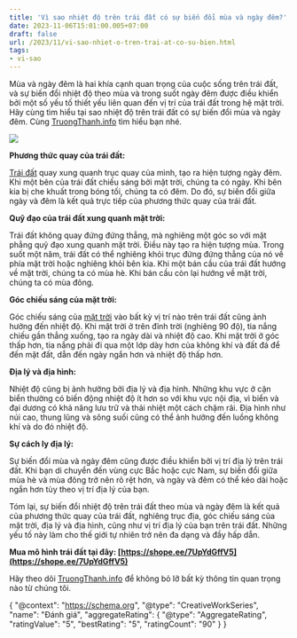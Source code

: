 ```yaml
---
title: 'Vì sao nhiệt độ trên trái đất có sự biến đổi mùa và ngày đêm?'
date: 2023-11-06T15:01:00.005+07:00
draft: false
url: /2023/11/vi-sao-nhiet-o-tren-trai-at-co-su-bien.html
tags: 
- vi-sao
---
```


Mùa và ngày đêm là hai khía cạnh quan trọng của cuộc sống trên trái đất, và sự biến đổi nhiệt độ theo mùa và trong suốt ngày đêm được điều khiển bởi một số yếu tố thiết yếu liên quan đến vị trí của trái đất trong hệ mặt trời. Hãy cùng tìm hiểu tại sao nhiệt độ trên trái đất có sự biến đổi mùa và ngày đêm. Cùng [TruongThanh.info](http://www.truongthanh.info) tìm hiểu bạn nhé.

  

[![](https://blogger.googleusercontent.com/img/b/R29vZ2xl/AVvXsEgco4BhyphenhyphenbkMTsRa2PuYyDn8kWpTf8BCWIri1g8ereGygsYrIYgfoRdKyImm4GbhwUftpjS_EZJtGHT0UKLxGuJqvYQ2ljTxwrZy8QxG6fR1naowsT6UKgjx1ZmErgAKkyMaSAnX6SEARUufTe2A0bMQzudsq9tFmUMf1Nig6g8FS7KdPX45wQs6XmJegJ1N/w400-h251/nhiet-do-trai-dat.jpg)](https://blogger.googleusercontent.com/img/b/R29vZ2xl/AVvXsEgco4BhyphenhyphenbkMTsRa2PuYyDn8kWpTf8BCWIri1g8ereGygsYrIYgfoRdKyImm4GbhwUftpjS_EZJtGHT0UKLxGuJqvYQ2ljTxwrZy8QxG6fR1naowsT6UKgjx1ZmErgAKkyMaSAnX6SEARUufTe2A0bMQzudsq9tFmUMf1Nig6g8FS7KdPX45wQs6XmJegJ1N/s792/nhiet-do-trai-dat.jpg)

  

  

**Phương thức quay của trái đất:**

[Trái đất](https://www.truongthanh.info/2023/11/vi-sao-trai-at-tron-bi-cua-hinh-dang.html) quay xung quanh trục quay của mình, tạo ra hiện tượng ngày đêm. Khi một bên của trái đất chiếu sáng bởi mặt trời, chúng ta có ngày. Khi bên kia bị che khuất trong bóng tối, chúng ta có đêm. Do đó, sự biến đổi giữa ngày và đêm là kết quả trực tiếp của phương thức quay của trái đất.

  

**Quỹ đạo của trái đất xung quanh mặt trời:**

Trái đất không quay đứng đứng thẳng, mà nghiêng một góc so với mặt phẳng quỹ đạo xung quanh mặt trời. Điều này tạo ra hiện tượng mùa. Trong suốt một năm, trái đất có thể nghiêng khỏi trục đứng đứng thẳng của nó về phía mặt trời hoặc nghiêng khỏi bên kia. Khi một bán cầu của trái đất hướng về mặt trời, chúng ta có mùa hè. Khi bán cầu còn lại hướng về mặt trời, chúng ta có mùa đông.

  

**Góc chiếu sáng của mặt trời:**

Góc chiếu sáng của [mặt trời](https://www.truongthanh.info/2023/11/tai-sao-mat-troi-moc-tu-phia-ong-va-lan.html) vào bất kỳ vị trí nào trên trái đất cũng ảnh hưởng đến nhiệt độ. Khi mặt trời ở trên đỉnh trời (nghiêng 90 độ), tia nắng chiếu gần thẳng xuống, tạo ra ngày dài và nhiệt độ cao. Khi mặt trời ở góc thấp hơn, tia nắng phải đi qua một lớp dày hơn của không khí và đất đá để đến mặt đất, dẫn đến ngày ngắn hơn và nhiệt độ thấp hơn.

  

**Địa lý và địa hình:**

Nhiệt độ cũng bị ảnh hưởng bởi địa lý và địa hình. Những khu vực ở cận biển thường có biến động nhiệt độ ít hơn so với khu vực nội địa, vì biển và đại dương có khả năng lưu trữ và thải nhiệt một cách chậm rãi. Địa hình như núi cao, thung lũng và sông suối cũng có thể ảnh hưởng đến luồng không khí và do đó nhiệt độ.

  

**Sự cách ly địa lý:**

Sự biến đổi mùa và ngày đêm cũng được điều khiển bởi vị trí địa lý trên trái đất. Khi bạn di chuyển đến vùng cực Bắc hoặc cực Nam, sự biến đổi giữa mùa hè và mùa đông trở nên rõ rệt hơn, và ngày và đêm có thể kéo dài hoặc ngắn hơn tùy theo vị trí địa lý của bạn.

  

Tóm lại, sự biến đổi nhiệt độ trên trái đất theo mùa và ngày đêm là kết quả của phương thức quay của trái đất, nghiêng trục địa, góc chiếu sáng của mặt trời, địa lý và địa hình, cũng như vị trí địa lý của bạn trên trái đất. Những yếu tố này làm cho thế giới tự nhiên trở nên đa dạng và đầy hấp dẫn.

  

**Mua mô hình trái đất tại đây: [https://shope.ee/7UpYdGffV5](https://shope.ee/7UpYdGffV5)**

  

Hãy theo dõi [TruongThanh.info](http://www.truongthanh.info) để không bỏ lỡ bất kỳ thông tin quan trọng nào từ chúng tôi.

  

{ "@context": "https://schema.org", "@type": "CreativeWorkSeries", "name": "Đánh giá", "aggregateRating": { "@type": "AggregateRating", "ratingValue": "5", "bestRating": "5", "ratingCount": "90" } }